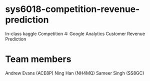 # sys6018-competition-revenue-prediction
In-class kaggle Competition 4: Google Analytics Customer Revenue Prediction

# Team members
Andrew Evans (ACE8P) Ning Han (NH4MQ) Sameer Singh (SS8GC)
